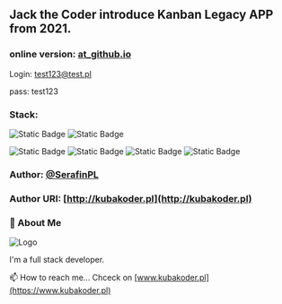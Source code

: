 ## Jack the Coder introduce Kanban Legacy APP from 2021.

### online version: [at_github.io](https://serafinpl.github.io/react-kanban-hooks)

Login: test123@test.pl

pass: test123

### Stack: 

![Static Badge](https://img.shields.io/badge/linux-mint-xfce?style=plastic&logo=linuxmint)
![Static Badge](https://img.shields.io/badge/git_at_-github-ex?style=plastic&logo=git&logoColor=F05032&color=F05032)

![Static Badge](https://img.shields.io/badge/react-17.0.2-ex?style=plastic&logo=react&logoColor=61DAFB&color=%2361DAFB)
![Static Badge](https://img.shields.io/badge/axios-0.21.1-ex?style=plastic&logo=axios&logoColor=%235A29E4&color=%235A29E4)
![Static Badge](https://img.shields.io/badge/githubpages-3.1.0-ex?style=plastic&logo=githubpages&logoColor=%23222222&labelColor=fff&color=%23222222)
![Static Badge](https://img.shields.io/badge/firebase-8.7.0-ex?style=plastic&logo=firebase&logoColor=%23DD2C00&color=%23DD2C00)

### Author: [@SerafinPL](https://www.github.com/serafinpl)
### Author URI: [http://kubakoder.pl](http://kubakoder.pl)

### 🚀 About Me
![Logo](https://kubakoder.pl/_next/image?url=%2F_next%2Fstatic%2Fmedia%2Ffavicon.5d6e1adf.png&w=48&q=75)

I'm a full stack developer.

📫 How to reach me...
Chceck on [www.kubakoder.pl](https://www.kubakoder.pl)

##


